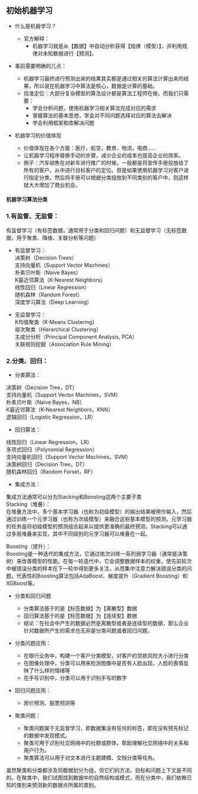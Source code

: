 ## 初始机器学习


- 什么是机器学习？  
    - 官方解释：  
        - 机器学习就是从【数据】中自动分析获得【规律（模型）】，并利用规律对未知数据进行【预测】。  
	
- 事前需要明确的几点：  
    - 机器学习最终进行预测出来的结果其实都是通过相关的算法计算出来的结果，所以说在机器学习中算法是核心，数据是计算的基础。  
    - 找准定位：大部分复杂模型的算法设计都是算法工程师在做，而我们只需要：  
        - 学会分析问题，使用机器学习相关算法完成对应的需求  
        - 掌握算法的基本思想，学会对不同问题选择对应的算法去解决  
        - 学会利用框架和库解决问题  

- 机器学习的价值体现  
    - 价值体现在各个方面：医疗，航空，教育，物流，电商......  
    - 让机器学习程序替换手动的步骤，减少企业的成本也提高企业的效率。  
    - 例子：汽车销售在对新车进行推广的时候，一般都是将宣传手册投放给了所有的客户，从中进行目标客户的定位。但是如果使用机器学习对客户进行指定分类，然后将手册可以根据分类投放到不同类别的客户中，则这样就大大增加了商业机会。  
      

#### 机器学习算法分类

   ### 1.有监督、无监督：  
有监督学习（有标签数据，通常用于分类和回归问题）和无监督学习（无标签数据，用于聚类、降维、关联分析等问题）  

- 有监督学习：  
  决策树（Decision Trees）  
  支持向量机（Support Vector Machines）  
  朴素贝叶斯（Naive Bayes）  
  K最近邻算法（K-Nearest Neighbors）  
  线性回归（Linear Regression）  
  随机森林（Random Forest）  
  深度学习算法（Deep Learning）  
  
- 无监督学习：  
K均值聚类（K-Means Clustering）  
层次聚类（Hierarchical Clustering）  
主成分分析（Principal Component Analysis, PCA）  
关联规则挖掘（Association Rule Mining）  

### 2.分类、回归：  
- 分类算法：  
  

决策树（Decision Tree，DT）  
支持向量机（Support Vector Machines，SVM）  
朴素贝叶斯（Naive Bayes，NB）  
K最近邻算法（K-Nearest Neighbors，KNN）    
逻辑回归（Logistic Regression，LR）  

  

- 回归算法：  
  

线性回归（Linear Regression，LR）  
多项式回归（Polynomial Regression）  
支持向量机回归（Support Vector Machines，SVM）  
决策树回归（Decision Tree，DT）  
随机森林回归（Random Forset，RF）  


- 集成方法：  
  

集成方法通常可以分为Stacking和Boosting这两个主要子类  
Stacking（堆叠）：  
在堆叠方法中，多个基本学习器（也称为初级模型）的输出结果被用作输入，然后通过训练一个元学习器（也称为次级模型）来融合这些基本模型的预测。元学习器的任务是将初级模型的预测组合起来以提供更准确的最终预测。Stacking可以通过多层堆叠来实现，其中不同级别的元学习器可以堆叠在一起。  

Boosting（提升）：  
Boosting是一种迭代的集成方法，它通过依次训练一系列弱学习器（通常是决策树）来改善模型的性能。在每一轮迭代中，它会调整数据样本的权重，使先前轮次中被错误分类的样本在下一轮中得到更多关注，从而集中注意力解决错误分类的问题。代表性的Boosting算法包括AdaBoost、梯度提升（Gradient Boosting）和XGBoost等。

- 分类和回归问题  
    - 分类算法基于的是【标签数据】为【离散型】数据  
    - 回归算法基于的是【标签数据】为【连续型】数据  
    - 结论：在社会中产生的数据必然是离散型或者是连续型的数据，那么企业针对数据所产生的需求也无非是分类问题或者回归问题。

- 分类问题应用：  

   - 在银行业务中，构建一个客户分类模型，对客户的贷款风险大小进行分类  
   - 在图像处理中，分类可以用来检测图像中是否有人脸出现、人脸的表情反映了什么样的情绪等  
   - 在手写识别中，分类可以用于识别手写的数字  


- 回归问题应用：  

   - 房价预测、股票预测等  


- 聚类问题：  
    - 聚类问题属于无监督学习，即数据集没有任何的标签，即在没有预先标记的数据中发现模式。  
    - 聚类可用于识别社交网络中的社群或群体，帮助理解社交网络中的关系和用户行为。  
    - 聚类算法可以用于对文本进行主题建模、文档分类等任务。

虽然聚类和分类都涉及将数据划分为组，但它们的方法、目标和问题上下文是不同的。在聚类中，我们试图找到数据中的自然结构或模式，而在分类中，我们依赖已知的类别来预测新的数据点所属的类别。
